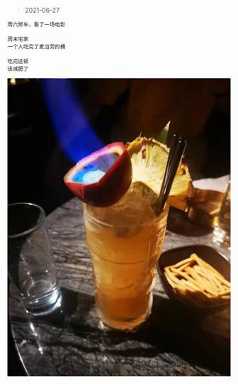 > 2021-06-27
```
周六修车，看了一场电影

周末宅家
一个人吃完了麦当劳的桶

吃完这顿
该减肥了
```

![](../../images/date/2021-06-27.jpeg)